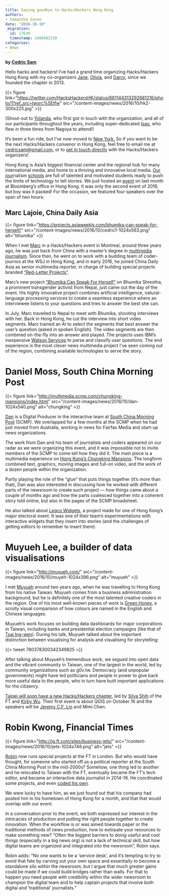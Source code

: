 ```yaml
---
title: Saying goodbye to Hacks/Hackers Hong Kong
authors:
- Samantha Sunne
date: "2016-10-19"
_migration:
  id: 17639
  timestamp: 1486602218
categories:
- News
---
```


**by [Cedric Sam][1]**

Hello hacks and hackers! I&#8217;ve had a grand time organizing Hacks/Hackers Hong Kong with my co-organizers [Jane][2], [Olivia][3], and [Darcy][4], since we founded the chapter in 2013.

{{< figure link="https://twitter.com/HacksHackersHK/status/661144313292681216/photo/1?ref_src=twsrc%5Etfw" src="/content-images/news/2016/10/hk2-300x225.jpg" >}}

(Shout-out to [Yolanda][5], who first got in touch with the organization, and all of our participants throughout the years, including super-dedicated [Isao][6], who flew in three times from Nagoya to attend!)

It&#8217;s been a fun ride, but I’ve now moved to [New York.][7] So if you want to be the next Hacks/Hackers convenor in Hong Kong, feel free to email me at [cedricsam@gmail.com,][8] or to [get in touch directly][9] with the Hacks/Hackers organizers!

Hong Kong is Asia’s biggest financial center and the regional hub for many international media, and home to a thriving and innovative local media. [Our][10] [jour][11]nalism [schools][12] are full of talented and motivated students ready to push the limits of technology to tell stories. We just hosted an [event][13] on last month at Bloomberg’s office in Hong Kong. It was only the second event of 2016, but boy was it packed! For the occasion, we featured four speakers over the span of two hours:

## Marc Lajoie, China Daily Asia

{{< figure link="https://projects.asiaweekly.com/bhumika-can-speak-for-herself/" src="/content-images/news/2016/10/cedric1-1024x563.png" alt="bhumika" >}}

When I met [Marc][14] in a Hacks/Hackers event in Montreal, around three years ago, he was just back from China with a master’s degree in [multimedia journalism][15]. Since then, he went on to work with a budding team of coder-journos at the WSJ in Hong Kong, and in early 2016, he joined China Daily Asia as senior multimedia reporter, in charge of building special projects branded [“Red-Letter Projects”][16].

Marc’s new project [“Bhumika Can Speak For Herself”][17] on Bhumika Shrestha, a prominent transgender activist from Nepal, just came out the day of the event. His highly innovative project combines artificial intelligence, natural-language processing services to create a seamless experience where an interviewee listens to your questions and tries to answer the best she can.

In July, Marc travelled to Nepal to meet with Bhumika, shooting interviews with her. Back in Hong Kong, he cut the interview into short video segments. Marc trained an AI to select the segments that best answer the user&#8217;s question (asked in spoken English). The video segments are then combined on-the-fly into an answer and played. The projects uses IBM’s inexpensive [Watson Services][18] to parse and classify user questions. The end experience is the most clever news multimedia project I’ve seen coming out of the region, combining available technologies to serve the story.

# Daniel Moss, South China Morning Post

{{< figure link="http://multimedia.scmp.com/chungking-mansions/index.html" src="/content-images/news/2016/10/dan-1024x540.png" alt="chungking" >}}

[Dan][19] is a Digital Producer in the interactive team at [South China Morning Post][20] (SCMP). We overlapped for a few months at the SCMP when he had just moved from Australia, working in news for Fairfax Media and start-up news organizations.

The work from Dan and his team of journalists and coders appeared on our radar as we were organizing this event, and it was impossible not to invite members of the SCMP to come tell how they did it. The main piece is a multimedia experience on [Hong Kong’s Chungking Mansions][21]. The longform combined text, graphics, moving images and full-on video, and the work of a dozen people within the organization.

Partly playing the role of the “glue” that puts things together (it’s more than that), Dan was also interested in discussing how he worked with different parts of the newsroom to create such project &#8212; how things came about a couple of months ago and how the parts coalesced together into a coherent story told online, but also in the pages of the SCMP broadsheet.

He also talked about [Legco Widgets][22], a project made for one of Hong Kong’s major electoral event. It was one of their team’s experimentations with interactive widgets that they insert into stories (and the challenges of getting editors to remember to insert them).

# Muyueh Lee, a builder of data visualisations

{{< figure link="http://muyueh.com/" src="/content-images/news/2016/10/muyeh-1024x396.png" alt="muyueh" >}}

I met [Muyueh][23] around two years ago, when he was travelling to Hong Kong from his native Taiwan. Muyueh comes from a business administration background, but he is definitely one of the most talented creative coders in the region. One of his most well-known pieces of work is [Green Honey][24], a scrolly visual comparison of how colours are named in the English and Chinese languages.

Muyueh’s work focuses on building data dashboards for major corporations in Taiwan, including banks and presidential election campaigns (like that of [Tsai Ing-wen][25]). During his talk, Muyueh talked about the important distinction between visualising for analysis and visualising for storytelling:

{{< tweet 780378300342349825 >}}

After talking about Muyueh’s tremendous work, we segued into open data and the vibrant community in Taiwan, one of the largest in the world, led by community organizations such as g0v.tw. Democracy (and unpopular governments) might have led politicians and people in power to give back more useful data to the people, who in turn have built important applications for the citizenry.

[Taipei will soon have a new Hacks/Hackers chapter][26], led by [Silva Shih][27] of the FT and [Kirby Wu][28]. Their first event is about QGIS on October 16 and the speakers will be [Jeremy C.F. Lin][29] and Mimi Chen.

# Robin Kwong, Financial Times

{{< figure link="http://ig.ft.com/sites/business-jets/" src="/content-images/news/2016/10/jets-1024x748.png" alt="jets" >}}

[Robin][30] now runs special projects at the FT in London. But who would have thought, for someone who started off as a political reporter at the South China Morning Post in the mid-2000s? Somehow, one thing led to another and he relocated to Taiwan with the FT, eventually became the FT’s tech editor, and became an interactive data journalist in 2014-16. He coordinated some projects, and even [coded his own][31].

We were lucky to have him, as we just found out that his company had posted him in his hometown of Hong Kong for a month, and that that would overlap with our event.

In a conversation prior to the event, we both expressed our interest in the intricacies of production and putting the right people together to create innovation. When the workflow is or was aimed towards paper or the traditional methods of news production, how to extirpate your resources to make something new? “Often the biggest barriers to doing useful and cool things (especially in a big news org) is not a lack of technical skill, but how digital teams are organized and integrated into the newsroom”, Robin says.

Robin adds: “No one wants to be a ‘service desk’, and it’s tempting to try to avoid that fate by carving out your own space and essentially to become a standalone silo within the newsroom, but I argue that much greater gains could be made if we could build bridges rather than walls. For that to happen you need people with credibility within the wider newsroom to champion the digital team and to help captain projects that involve both digital and ‘traditional’ journalists.”

 [1]: https://twitter.com/cedricsam
 [2]: https://twitter.com/officeofjane
 [3]: https://twitter.com/olivesophierose
 [4]: https://twitter.com/1000camels
 [5]: https://twitter.com/MaJinxin
 [6]: https://twitter.com/songbogong
 [7]: https://www.youtube.com/watch?v=xMfz1jlyQrw
 [8]: mailto:cedricsam@gmail.com
 [9]: http://hackshackers.com/about/
 [10]: http://www.com.cuhk.edu.hk/
 [11]: https://jmsc.hku.hk/
 [12]: http://journalism.hkbu.edu.hk/
 [13]: https://www.meetup.com/Hacks-Hackers-Hong-Kong/events/233867198/
 [14]: http://marclajoie.info/
 [15]: http://www.immj-ma.org/
 [16]: https://projects.asiaweekly.com/
 [17]: https://projects.asiaweekly.com/bhumika-can-speak-for-herself/
 [18]: https://www.ibm.com/watson/developercloud/services-catalog.html
 [19]: https://twitter.com/dandotmoss
 [20]: http://www.scmp.com/
 [21]: http://multimedia.scmp.com/chungking-mansions/index.html
 [22]: https://www.google.com/search?q=site%3Amultimedia.scmp.com+legco
 [23]: http://muyueh.com/
 [24]: http://muyueh.com/greenhoney/
 [25]: https://en.wikipedia.org/wiki/Tsai_Ing-wen
 [26]: http://hackshackers.taipei/
 [27]: https://twitter.com/silvashih
 [28]: http://www.tkirby.org/
 [29]: https://twitter.com/Jeremy_CF_Lin
 [30]: https://twitter.com/RobinKwong
 [31]: http://ig.ft.com/sites/business-jets/
